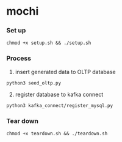 # mochi

### Set up

```
chmod +x setup.sh && ./setup.sh
```

### Process
1. insert generated data to OLTP database
   
```
python3 seed_oltp.py
``` 

2. register database to kafka connect

```
python3 kafka_connect/register_mysql.py
```

### Tear down

```
chmod +x teardown.sh && ./teardown.sh
```
